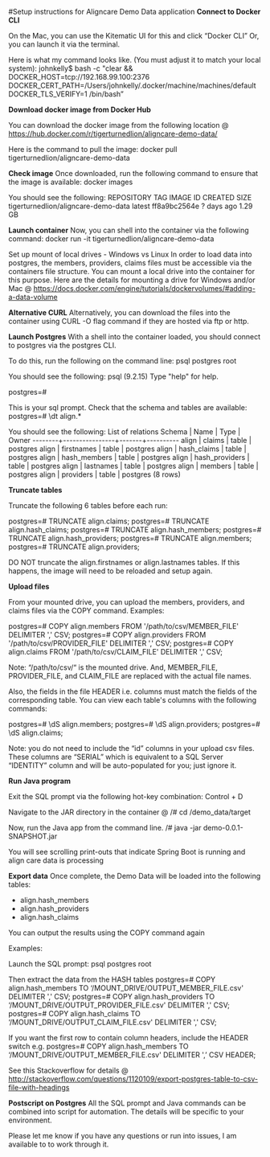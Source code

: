 #Setup instructions for Aligncare Demo Data application
<b>Connect to Docker CLI</b><p>
On the Mac, you can use the Kitematic UI for this and click “Docker CLI”
Or, you can launch it via the terminal.

Here is what my command looks like.  (You must adjust it to match your local system):
johnkelly$ bash -c "clear && DOCKER_HOST=tcp://192.168.99.100:2376 DOCKER_CERT_PATH=/Users/johnkelly/.docker/machine/machines/default DOCKER_TLS_VERIFY=1 /bin/bash”

<b>Download docker image from Docker Hub</b><p>
You can download the docker image from the following location @ <a href="https://hub.docker.com/r/tigerturnedlion/aligncare-demo-data/">https://hub.docker.com/r/tigerturnedlion/aligncare-demo-data/</a>

Here is the command to pull the image:
docker pull tigerturnedlion/aligncare-demo-data

<b>Check image</b>
Once downloaded, run the following command to ensure that the image is available:
docker images

You should see the following:
REPOSITORY                                        TAG                IMAGE ID              CREATED            SIZE
tigerturnedlion/aligncare-demo-data     latest              ff8a9bc2564e        ? days ago          1.29 GB

<b>Launch container</b>
Now, you can shell into the container via the following command:
docker run -it tigerturnedlion/aligncare-demo-data

Set up mount of local drives - Windows vs Linux
In order to load data into postgres, the members, providers, claims files must be accessible via the containers file structure.  You can mount a local drive into the container for this purpose.  Here are the details for mounting a drive for Windows and/or Mac @ <a href="https://docs.docker.com/engine/tutorials/dockervolumes/#adding-a-data-volume">https://docs.docker.com/engine/tutorials/dockervolumes/#adding-a-data-volume</a>

<b>Alternative CURL</b>
Alternatively, you can download the files into the container using CURL -O flag command if they are hosted via ftp or http.

<b>Launch Postgres</b>
With a shell into the container loaded, you should connect to postgres via the postgres CLI.

To do this, run the following on the command line:
psql postgres root

You should see the following:
psql (9.2.15)
Type "help" for help.

postgres=#

This is your sql prompt.  Check that the schema and tables are available:
postgres=# \dt align.*

You should see the following:
             List of relations
Schema |      Name      | Type  |  Owner
--------+----------------+-------+----------
align  | claims                 | table | postgres
align  | firstnames           | table | postgres
align  | hash_claims        | table | postgres
align  | hash_members   | table | postgres
align  | hash_providers   | table | postgres
align  | lastnames           | table | postgres
align  | members            | table | postgres
align  | providers            | table | postgres
(8 rows)

<b>Truncate tables</b>

Truncate the following 6 tables before each run:

postgres=# TRUNCATE align.claims;
postgres=# TRUNCATE align.hash_claims;
postgres=# TRUNCATE align.hash_members;
postgres=# TRUNCATE align.hash_providers;
postgres=# TRUNCATE align.members;
postgres=# TRUNCATE align.providers;

DO NOT truncate the align.firstnames or align.lastnames tables.  If this happens, the image will need to be reloaded and setup again.

<b>Upload files</b>

From your mounted drive, you can upload the members, providers, and claims files via the COPY command.
Examples:

postgres=# COPY align.members FROM '/path/to/csv/MEMBER_FILE' DELIMITER ',' CSV;
postgres=# COPY align.providers FROM '/path/to/csv/PROVIDER_FILE' DELIMITER ',' CSV;
postgres=# COPY align.claims FROM '/path/to/csv/CLAIM_FILE' DELIMITER ',' CSV;

Note: “/path/to/csv/“ is the mounted drive.  And, MEMBER_FILE, PROVIDER_FILE, and CLAIM_FILE are replaced with the actual file names.

Also, the fields in the file HEADER i.e. columns must match the fields of the corresponding table.  You can view each table's columns with the following commands:

postgres=# \dS align.members;
postgres=# \dS align.providers;
postgres=# \dS align.claims;

Note: you do not need to include the “id” columns in your upload csv files.  These columns are “SERIAL” which is equivalent to a SQL Server “IDENTITY” column and will be auto-populated for you; just ignore it.

<b>Run Java program</b>

Exit the SQL prompt via the following hot-key combination:
Control + D

Navigate to the JAR directory in the container @
/# cd /demo_data/target

Now, run the Java app from the command line.
/# java -jar demo-0.0.1-SNAPSHOT.jar

You will see scrolling print-outs that indicate Spring Boot is running and align care data is processing

<b>Export data</b>
Once complete, the Demo Data will be loaded into the following tables:

- align.hash_members
- align.hash_providers
- align.hash_claims

You can output the results using the COPY command again

Examples:

Launch the SQL prompt:
psql postgres root

Then extract the data from the HASH tables
postgres=# COPY align.hash_members TO ‘/MOUNT_DRIVE/OUTPUT_MEMBER_FILE.csv' DELIMITER ',' CSV;
postgres=# COPY align.hash_providers TO ‘/MOUNT_DRIVE/OUTPUT_PROVIDER_FILE.csv' DELIMITER ',' CSV;
postgres=# COPY align.hash_claims TO ‘/MOUNT_DRIVE/OUTPUT_CLAIM_FILE.csv' DELIMITER ',' CSV;

If you want the first row to contain column headers, include the HEADER switch e.g.
postgres=# COPY align.hash_members TO ‘/MOUNT_DRIVE/OUTPUT_MEMBER_FILE.csv' DELIMITER ',’ CSV HEADER;

See this Stackoverflow for details @ <a href="http://stackoverflow.com/questions/1120109/export-postgres-table-to-csv-file-with-headings">http://stackoverflow.com/questions/1120109/export-postgres-table-to-csv-file-with-headings</a>

<b>Postscript on Postgres</b>
All the SQL prompt and Java commands can be combined into script for automation.  The details will be specific to your environment.

Please let me know if you have any questions or run into issues, I am available to to work through it.